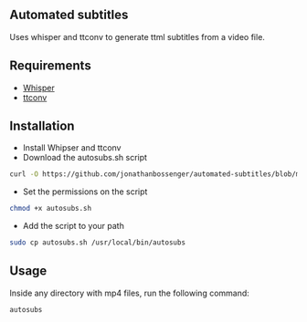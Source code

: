 ## Automated subtitles

Uses whisper and ttconv to generate ttml subtitles from a video file.

## Requirements
- [Whisper](https://github.com/openai/whisper)
- [ttconv](https://github.com/sandflow/ttconv)

## Installation
- Install Whipser and ttconv
- Download the autosubs.sh script
```bash
curl -O https://github.com/jonathanbossenger/automated-subtitles/blob/main/autosubs.sh 
```
- Set the permissions on the script
```bash
chmod +x autosubs.sh
```
- Add the script to your path
```bash
sudo cp autosubs.sh /usr/local/bin/autosubs
```
## Usage
Inside any directory with mp4 files, run the following command:
```bash
autosubs
```
